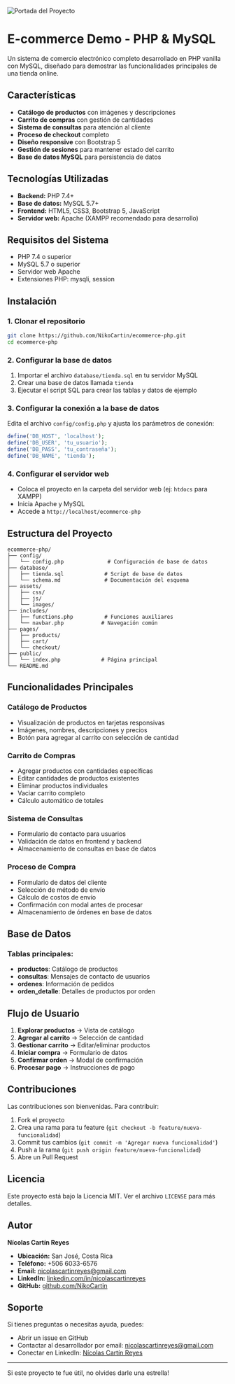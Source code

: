 ![Portada del Proyecto](assets/images/PortadaGithub/portada.jpg)

# E-commerce Demo - PHP & MySQL

Un sistema de comercio electrónico completo desarrollado en PHP vanilla con MySQL, diseñado para demostrar las funcionalidades principales de una tienda online.

## Características

- **Catálogo de productos** con imágenes y descripciones
- **Carrito de compras** con gestión de cantidades
- **Sistema de consultas** para atención al cliente
- **Proceso de checkout** completo
- **Diseño responsive** con Bootstrap 5
- **Gestión de sesiones** para mantener estado del carrito
- **Base de datos MySQL** para persistencia de datos

## Tecnologías Utilizadas

- **Backend:** PHP 7.4+
- **Base de datos:** MySQL 5.7+
- **Frontend:** HTML5, CSS3, Bootstrap 5, JavaScript
- **Servidor web:** Apache (XAMPP recomendado para desarrollo)

## Requisitos del Sistema

- PHP 7.4 o superior
- MySQL 5.7 o superior
- Servidor web Apache
- Extensiones PHP: mysqli, session

## Instalación

### 1. Clonar el repositorio
```bash
git clone https://github.com/NikoCartin/ecommerce-php.git
cd ecommerce-php
```

### 2. Configurar la base de datos
1. Importar el archivo `database/tienda.sql` en tu servidor MySQL
2. Crear una base de datos llamada `tienda`
3. Ejecutar el script SQL para crear las tablas y datos de ejemplo

### 3. Configurar la conexión a la base de datos
Edita el archivo `config/config.php` y ajusta los parámetros de conexión:

```php
define('DB_HOST', 'localhost');
define('DB_USER', 'tu_usuario');
define('DB_PASS', 'tu_contraseña');
define('DB_NAME', 'tienda');
```

### 4. Configurar el servidor web
- Coloca el proyecto en la carpeta del servidor web (ej: `htdocs` para XAMPP)
- Inicia Apache y MySQL
- Accede a `http://localhost/ecommerce-php`

## Estructura del Proyecto

```
ecommerce-php/
├── config/
│   └── config.php              # Configuración de base de datos
├── database/
│   ├── tienda.sql             # Script de base de datos
│   └── schema.md              # Documentación del esquema
├── assets/
│   ├── css/
│   ├── js/
│   └── images/
├── includes/
│   ├── functions.php          # Funciones auxiliares
│   └── navbar.php            # Navegación común
├── pages/
│   ├── products/
│   ├── cart/
│   └── checkout/
├── public/
│   └── index.php             # Página principal
└── README.md
```

## Funcionalidades Principales

### Catálogo de Productos
- Visualización de productos en tarjetas responsivas
- Imágenes, nombres, descripciones y precios
- Botón para agregar al carrito con selección de cantidad

### Carrito de Compras
- Agregar productos con cantidades específicas
- Editar cantidades de productos existentes
- Eliminar productos individuales
- Vaciar carrito completo
- Cálculo automático de totales

### Sistema de Consultas
- Formulario de contacto para usuarios
- Validación de datos en frontend y backend
- Almacenamiento de consultas en base de datos

### Proceso de Compra
- Formulario de datos del cliente
- Selección de método de envío
- Cálculo de costos de envío
- Confirmación con modal antes de procesar
- Almacenamiento de órdenes en base de datos

## Base de Datos

### Tablas principales:
- **productos**: Catálogo de productos
- **consultas**: Mensajes de contacto de usuarios
- **ordenes**: Información de pedidos
- **orden_detalle**: Detalles de productos por orden

## Flujo de Usuario

1. **Explorar productos** → Vista de catálogo
2. **Agregar al carrito** → Selección de cantidad
3. **Gestionar carrito** → Editar/eliminar productos
4. **Iniciar compra** → Formulario de datos
5. **Confirmar orden** → Modal de confirmación
6. **Procesar pago** → Instrucciones de pago

## Contribuciones

Las contribuciones son bienvenidas. Para contribuir:

1. Fork el proyecto
2. Crea una rama para tu feature (`git checkout -b feature/nueva-funcionalidad`)
3. Commit tus cambios (`git commit -m 'Agregar nueva funcionalidad'`)
4. Push a la rama (`git push origin feature/nueva-funcionalidad`)
5. Abre un Pull Request

## Licencia

Este proyecto está bajo la Licencia MIT. Ver el archivo `LICENSE` para más detalles.

## Autor

**Nícolas Cartín Reyes**
- **Ubicación:** San José, Costa Rica
- **Teléfono:** +506 6033-6576
- **Email:** nicolascartinreyes@gmail.com
- **LinkedIn:** [linkedin.com/in/nicolascartinreyes](https://linkedin.com/in/nicolascartinreyes)
- **GitHub:** [github.com/NikoCartin](https://github.com/NikoCartin)

## Soporte

Si tienes preguntas o necesitas ayuda, puedes:
- Abrir un issue en GitHub
- Contactar al desarrollador por email: nicolascartinreyes@gmail.com
- Conectar en LinkedIn: [Nícolas Cartín Reyes](https://linkedin.com/in/nicolascartinreyes)

---

Si este proyecto te fue útil, no olvides darle una estrella!
